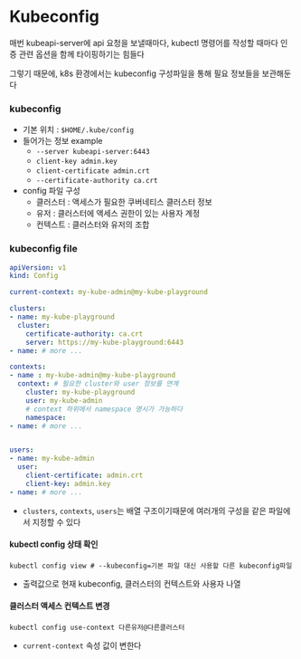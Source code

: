 # Kubeconfig

매번 kubeapi-server에 api 요청을 보낼때마다, kubectl 명령어를 작성할 때마다 인증 관련 옵션을 함께 타이핑하기는 힘들다

그렇기 때문에, k8s 환경에서는 kubeconfig 구성파일을 통해 필요 정보들을 보관해둔다

### kubeconfig
- 기본 위치 : `$HOME/.kube/config`
- 들어가는 정보 example
    - `--server kubeapi-server:6443`
    - `client-key admin.key`
    - `client-certificate admin.crt`
    - `--certificate-authority ca.crt`
- config 파일 구성
    - 클러스터 : 액세스가 필요한 쿠버네티스 클러스터 정보
    - 유저 : 클러스터에 액세스 권한이 있는 사용자 계정
    - 컨텍스트 : 클러스터와 유저의 조합 


### kubeconfig file
```yaml
apiVersion: v1
kind: Config

current-context: my-kube-admin@my-kube-playground

clusters: 
- name: my-kube-playground
  cluster:
    certificate-authority: ca.crt
    server: https://my-kube-playground:6443
- name: # more ...

contexts:
- name : my-kube-admin@my-kube-playground
  context: # 필요한 cluster와 user 정보를 연계
    cluster: my-kube-playground
    user: my-kube-admin
    # context 하위에서 namespace 명시가 가능하다
    namespace: 
- name: # more ...


users:
- name: my-kube-admin
  user:
    client-certificate: admin.crt
    client-key: admin.key
- name: # more ...

```
- `clusters`, `contexts`, `users`는 배열 구조이기때문에 여러개의 구성을 같은 파일에서 지정할 수 있다

#### kubectl config 상태 확인
```shell
kubectl config view # --kubeconfig=기본 파일 대신 사용할 다른 kubeconfig파일
```
- 출력값으로 현재 kubeconfig, 클러스터의 컨텍스트와 사용자 나열

#### 클러스터 액세스 컨텍스트 변경
```shell
kubectl config use-context 다른유저@다른클러스터
```
- `current-context` 속성 값이 변한다